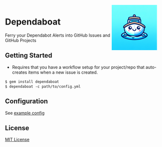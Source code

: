<img src="./assets/dependaboat_logo.webp" alt="Dependabot Logo" width="150" align="right" />

# Dependaboat

Ferry your Dependabot Alerts into GitHub Issues and GitHub Projects

## Getting Started

* Requires that you have a workflow setup for your project/repo that auto-creates items when a new issue is created.

```shell
$ gem install dependaboat
$ dependaboat -c path/to/config.yml
```

## Configuration

See [example config](./config.yml.example)

## License

[MIT License](./LICENSE.md)